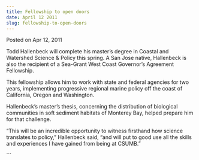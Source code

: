 ```yaml
---
title: Fellowship to open doors
date: April 12 2011
slug: fellowship-to-open-doors
---
```


 
<span class="date">Posted on Apr 12, 2011 </span>
<p>
  Todd Hallenbeck will complete his master&#x2019;s degree in Coastal and
  Watershed Science &amp; Policy this spring. A San Jose native, Hallenbeck is
  also the recipient of a Sea-Grant West Coast Governor&#x2019;s Agreement
  Fellowship.
</p>
<p>
  This fellowship allows him to work with state and federal agencies for two
  years, implementing progressive regional marine policy off the coast of
  California, Oregon and Washington.
</p>
<p>
  Hallenbeck&#x2019;s master&#x2019;s thesis, concerning the distribution of
  biological communities in soft sediment habitats of Monterey Bay, helped
  prepare him for that challenge.
</p>
<p>
  &#x201C;This will be an incredible opportunity to witness firsthand how
  science translates to policy,&#x201D; Hallenbeck said, &#x201C;and will put to
  good use all the skills and experiences I have gained from being at
  CSUMB.&#x201D;
</p>
```
